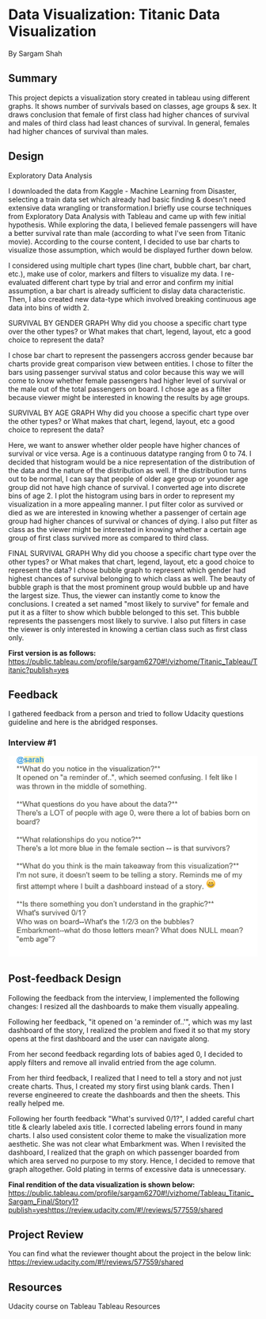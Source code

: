 


# Data Visualization: Titanic Data Visualization

By Sargam Shah 

## Summary

This project depicts a visualization story created in tableau using different graphs. It shows number of survivals based on classes, age groups & sex. It draws conclusion that female of first class had higher chances of survival and males of third class had least chances of survival. In general, females had higher chances of survival than males.

## Design

Exploratory Data Analysis 

I downloaded the data from Kaggle - Machine Learning from Disaster, selecting a train data set which already had basic finding & doesn't need extensive data wrangling or transformation.I briefly use course techniques from Exploratory Data Analysis with Tableau and came up with few initial hypothesis. While exploring the data, I believed female passengers will have a better survival rate than male (according to what I've seen from Titanic movie). According to the course content, I decided to use bar charts to visualize those assumption, which would be displayed further down below.
 
I considered using multiple chart types (line chart, bubble chart, bar chart, etc.), make use of color, markers and filters to visualize my data. I re-evaluated different chart type by trial and error and confirm my initial assumption, a bar chart is already sufficient to dislay data characteristic. Then, I also created new data-type which involved breaking continuous age data into bins of width 2. 

SURVIVAL BY GENDER GRAPH
Why did you choose a specific chart type over the other types? or What makes that chart, legend, layout, etc a good choice to represent the data?

I chose bar chart to represent the passengers accross gender because bar charts provide great comparison view between entities. I chose to filter the bars using passenger survival status and color because this way we will come to know whether female passengers had higher level of survival or the male out of the total passengers on board. I chose age as a filter because viewer might be interested in knowing the results by age groups.

SURVIVAL BY AGE GRAPH
Why did you choose a specific chart type over the other types? or What makes that chart, legend, layout, etc a good choice to represent the data?


Here, we want to answer whether older people have higher chances of survival or vice versa. Age is a continuous datatype ranging from 0 to 74. I decided that histogram would be a nice representation of the distribution of the data and the nature of the distribution as well. If the distribution turns out to be normal, I can say that people of older age group or younder age group did not have high chance of survival. 
I converted age into discrete bins of age 2. I plot the histogram using bars in order to represent my visualization in a more appealing manner. I put filter color as survived or died as we are interested in knowing whether a passenger of certain age group had higher chances of survival or chances of dying. 
I also put filter as class as the viewer might be interested in knowing whether a certain age group of first class survived more as compared to third class. 

FINAL SURVIVAL GRAPH
Why did you choose a specific chart type over the other types? or What makes that chart, legend, layout, etc a good choice to represent the data?
I chose bubble graph to represent which gender had highest chances of survival belonging to which class as well. The beauty of bubble graph is that the most prominent group would bubble up and have the largest size. Thus, the viewer can instantly come to know the conclusions. I created a set named "most likely to survive" for female and put it as a filter to show which bubble belonged to this set. This bubble represents the passengers most likely to survive. I also put filters in case the viewer is only interested in knowing a certian class such as first class only.


**First version is as follows:**
https://public.tableau.com/profile/sargam6270#!/vizhome/Titanic_Tableau/Titanic?publish=yes

## Feedback
I gathered feedback from a person and tried to follow Udacity questions guideline and here is the abridged responses.
### Interview #1
![alt text](https://github.com/Sargam5360/Tableau-Story/blob/master/ii.png)
 
## Post-feedback Design

Following the feedback from the interview, I implemented the following changes:
I resized all the dashboards to make them visually appealing.

Following her feedback, "it opened on 'a reminder of..'", which was my last dashboard of the story, 
I realized the problem and fixed it so that my story opens at the first dashboard and the user can navigate along. 

From her second feedback regarding lots of babies aged 0, 
I decided to apply filters and remove all invalid entried from the age column. 

From her third feedback, 
I realized that I need to tell a story and not just create charts. Thus, I created my story first using blank cards.
Then I reverse engineered to create the dashboards and then the sheets. This really helped me.

Following her fourth feedback "What's survived 0/1?", 
I added careful chart title & clearly labeled axis title.
I corrected labeling errors found in many charts.
I also used consistent color theme to make the visualization more aesthetic.
She was not clear what Embarkment was. When I revisited the dashboard, I realized that the graph on which passenger boarded from which area served no purpose to my story. Hence, I decided to remove that graph altogether. Gold plating in terms of excessive data is unnecessary.

**Final rendition of the data visualization is shown below:**
https://public.tableau.com/profile/sargam6270#!/vizhome/Tableau_Titanic_Sargam_Final/Story1?publish=yeshttps://review.udacity.com/#!/reviews/577559/shared

## Project Review 
You can find what the reviewer thought about the project in the below link:
https://review.udacity.com/#!/reviews/577559/shared

## Resources
Udacity course on Tableau 
Tableau Resources

 
 
 
